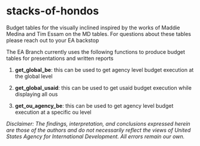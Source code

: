# stacks-of-hondos
Budget tables for the visually inclined inspired by the works of Maddie Medina and Tim Essam on the MD tables. For questions about these tables please reach out to your EA backstop

The EA Branch currently uses the following functions to produce budget tables for presentations and written reports

1. **get_global_be**: this can be used to get agency level budget execution at the global level

2. **get_global_usaid**: this can be used to get usaid budget execution while displaying all ous

3. **get_ou_agency_be**: this can be used to get agency level budget execution at a specific ou level



*Disclaimer: The findings, interpretation, and conclusions expressed herein are those of the authors and do not necessarily reflect the views of United States Agency for International Development. All errors remain our own.*
